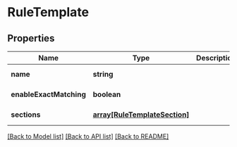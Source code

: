 # RuleTemplate

## Properties
Name | Type | Description | Notes
------------ | ------------- | ------------- | -------------
**name** | **string** |  | [default to null]
**enableExactMatching** | **boolean** |  | [default to null]
**sections** | [**array[RuleTemplateSection]**](RuleTemplateSection.md) |  | [default to null]

[[Back to Model list]](../README.md#documentation-for-models) [[Back to API list]](../README.md#documentation-for-api-endpoints) [[Back to README]](../README.md)


